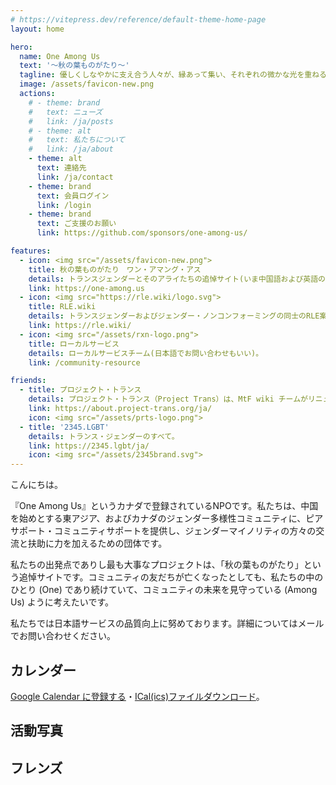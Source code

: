 ```yaml
---
# https://vitepress.dev/reference/default-theme-home-page
layout: home

hero:
  name: One Among Us
  text: '〜秋の葉ものがたり〜'
  tagline: 優しくしなやかに支え合う人々が、縁あって集い、それぞれの微かな光を重ねる組織になった。
  image: /assets/favicon-new.png
  actions:
    # - theme: brand
    #   text: ニューズ
    #   link: /ja/posts
    # - theme: alt
    #   text: 私たちについて
    #   link: /ja/about
    - theme: alt
      text: 連絡先
      link: /ja/contact
    - theme: brand
      text: 会員ログイン
      link: /login
    - theme: brand
      text: ご支援のお願い
      link: https://github.com/sponsors/one-among-us/

features:
  - icon: <img src="/assets/favicon-new.png">
    title: 秋の葉ものがたり　ワン・アマング・アス
    details: トランスジェンダーとそのアライたちの追悼サイト(いま中国語および英語のみ)。
    link: https://one-among.us
  - icon: <img src="https://rle.wiki/logo.svg">
    title: RLE.wiki
    details: トランスジェンダーおよびジェンダー・ノンコンフォーミングの同士のRLE案内(いま中国語のみ)。
    link: https://rle.wiki/
  - icon: <img src="/assets/rxn-logo.png">
    title: ローカルサービス
    details: ローカルサービスチーム(日本語でお問い合わせもいい)。
    link: /community-resource

friends:
  - title: プロジェクト・トランス
    details: プロジェクト・トランス（Project Trans）は、MtF wiki チームがリニューアルし、MtF wiki も FtM wiki などのプロジェクトをより良く維持するために作成されました。
    link: https://about.project-trans.org/ja/
    icon: <img src="/assets/prts-logo.png">
  - title: '2345.LGBT'
    details: トランス・ジェンダーのすべて。
    link: https://2345.lgbt/ja/
    icon: <img src="/assets/2345brand.svg">
---
```


こんにちは。

『One Among Us』というカナダで登録されているNPOです。私たちは、中国を始めとする東アジア、およびカナダのジェンダー多様性コミュニティに、ピアサポート・コミュニティサポートを提供し、ジェンダーマイノリティの方々の交流と扶助に力を加えるための団体です。

私たちの出発点でありし最も大事なプロジェクトは、「秋の葉ものがたり」という追悼サイトです。コミュニティの友だちが亡くなったとしても、私たちの中のひとり (One) であり続けていて、コミュニティの未来を見守っている (Among Us) ように考えたいです。

私たちでは日本語サービスの品質向上に努めております。詳細についてはメールでお問い合わせください。

## カレンダー

<script setup>
import Calendar from '../Calendar.vue'
import Carousel from '../Carousel.vue'
</script>

<Calendar url="https://oau.app/calendar/ical/c_def3dc162ddaf3b15b3ee419551a2b65068b2493c0ecbbdce7daa867f2bc0aeb%40group.calendar.google.com/public/basic.ics"></Calendar>

[Google Calendar に登録する](https://calendar.google.com/calendar/u/1?cid=Y19kZWYzZGMxNjJkZGFmM2IxNWIzZWU0MTk1NTFhMmI2NTA2OGIyNDkzYzBlY2JiZGNlN2RhYTg2N2YyYmMwYWViQGdyb3VwLmNhbGVuZGFyLmdvb2dsZS5jb20)・[ICal(ics)ファイルダウンロード](https://calendar.google.com/calendar/ical/c_def3dc162ddaf3b15b3ee419551a2b65068b2493c0ecbbdce7daa867f2bc0aeb%40group.calendar.google.com/public/basic.ics)。

## 活動写真

<Carousel />

## フレンズ
